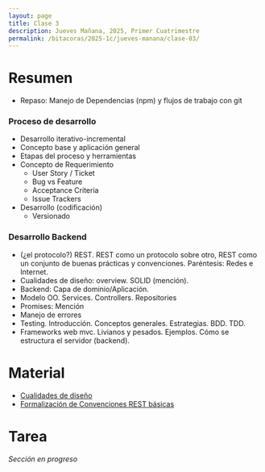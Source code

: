```yaml
---
layout: page
title: Clase 3
description: Jueves Mañana, 2025, Primer Cuatrimestre
permalink: /bitacoras/2025-1c/jueves-manana/clase-03/
---
```


# Resumen

 * Repaso: Manejo de Dependencias (npm) y flujos de trabajo con git

### Proceso de desarrollo


 * Desarrollo iterativo-incremental
  * Concepto base y aplicación general
 * Etapas del proceso y herramientas
  * Concepto de Requerimiento
    * User Story / Ticket
    * Bug vs Feature
    * Acceptance Criteria
    * Issue Trackers
  * Desarrollo (codificación)
    * Versionado


### Desarrollo Backend

 * (¿el protocolo?) REST. REST como un protocolo sobre otro, REST como un conjunto de buenas prácticas y convenciones. Paréntesis: Redes e Internet.
 * Cualidades de diseño: overview. SOLID (mención).
 * Backend: Capa de dominio/Aplicación.
 * Modelo OO. Services. Controllers. Repositories
 * Promises: Mención
 * Manejo de errores
 * Testing. Introducción. Conceptos generales. Estrategias. BDD. TDD.
 * Frameworks web mvc. Livianos y pesados. Ejemplos. Cómo se estructura el servidor (backend).

# Material

 * [Cualidades de diseño](https://docs.google.com/document/d/14HdvHvS33WqYb6Ak0BGa0IeCTbzeCRSDKs-1Ot-qLDw/edit?tab=t.0)
 * [Formalización de Convenciones REST básicas](https://github.com/flbulgarelli/http-tutorial/tree/master/tutorial/es#14-recursos)

# Tarea

_Sección en progreso_